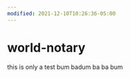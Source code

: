 ```yaml
---
modified: 2021-12-10T10:26:36-05:00
---
```


# world-notary

this is only a test bum badum ba ba bum
